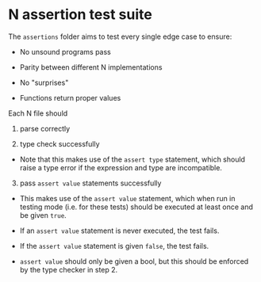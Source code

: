 # N assertion test suite

The `assertions` folder aims to test every single edge case to ensure:

- No unsound programs pass

- Parity between different N implementations

- No "surprises"

- Functions return proper values

Each N file should

1. parse correctly

2. type check successfully

  - Note that this makes use of the `assert type` statement, which should raise
    a type error if the expression and type are incompatible.

3. pass `assert value` statements successfully

  - This makes use of the `assert value` statement, which when run in testing
    mode (i.e. for these tests) should be executed at least once and be given
    `true`.

  - If an `assert value` statement is never executed, the test fails.

  - If the `assert value` statement is given `false`, the test fails.

  - `assert value` should only be given a bool, but this should be enforced by
    the type checker in step 2.
